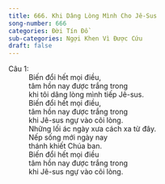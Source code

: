 ```yaml
---
title: 666. Khi Dâng Lòng Mình Cho Jê-Sus
song-number: 666
categories: Đời Tín Đồ
sub-categories: Ngợi Khen Vì Được Cứu
draft: false
---
```

<dl><dt>Câu 1:</dt><dd data-verse="1">Biến đổi hết mọi điều, <br/>tâm hồn nay được trắng trong <br/>khi tôi dâng lòng mình tiếp Jê-sus. <br/>Biến đổi hết mọi điều, <br/>tâm hồn nay được trắng trong <br/>khi Jê-sus ngự vào cõi lòng. <br/>Những lối ác ngày xưa cách xa từ đây. <br/>Nếp sống mới ngày nay <br/>thánh khiết Chúa ban. <br/>Biến đổi hết mọi điều <br/>tâm hồn nay được trắng trong <br/>khi Jê-sus ngự vào cõi lòng. </dd></dl>